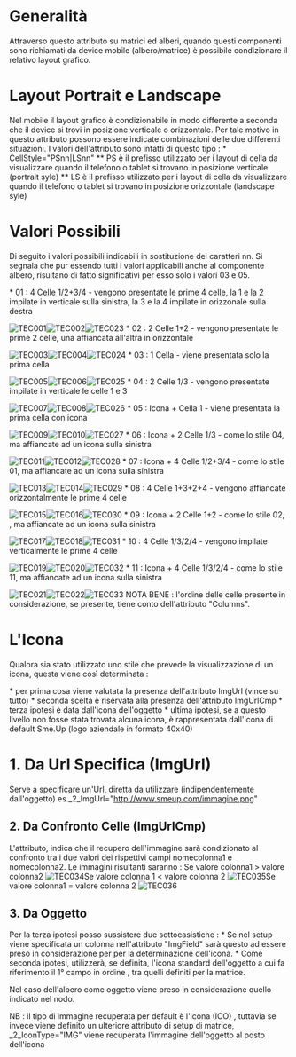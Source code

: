 # Generalità

Attraverso questo attributo su matrici ed alberi, quando questi componenti sono richiamati da device mobile (albero/matrice) è possibile condizionare il relativo layout grafico.

# Layout Portrait e Landscape

Nel mobile il layout grafico è condizionabile in modo differente a seconda che il device si trovi in posizione verticale o orizzontale. Per tale motivo in questo attributo possono essere indicate combinazioni delle due differenti situazioni. I valori dell'attributo sono infatti di questo tipo : 
\* CellStyle="PSnn|LSnn"
\*\* PS è il prefisso utilizzato per i layout di cella da visualizzare quando il telefono o tablet si trovano in posizione verticale (portrait syle)
\*\* LS è il prefisso utilizzato per i layout di cella da visualizzare quando il telefono o tablet si trovano in posizione orizzontale (landscape syle)

# Valori Possibili

Di seguito i valori possibili indicabili in sostituzione dei caratteri nn. Si segnala che pur essendo tutti i valori applicabili anche al componente albero, risultano di fatto significativi per esso solo i valori 03 e 05.

\* 01 :  4 Celle 1/2+3/4 - vengono presentate le prime 4 celle, la 1 e la 2 impilate in verticale sulla sinistra, la 3 e la 4 impilate in orizzonale sulla destra

![TEC001](http://localhost:3000/immagini/LOCEXB_MOC/TEC001.png)![TEC002](http://localhost:3000/immagini/LOCEXB_MOC/TEC002.png)![TEC023](http://localhost:3000/immagini/LOCEXB_MOC/TEC023.png)
\* 02 :  2 Celle 1+2 - vengono presentate le prime 2 celle, una affiancata all'altra in orizzontale

![TEC003](http://localhost:3000/immagini/LOCEXB_MOC/TEC003.png)![TEC004](http://localhost:3000/immagini/LOCEXB_MOC/TEC004.png)![TEC024](http://localhost:3000/immagini/LOCEXB_MOC/TEC024.png)
\* 03 :  1 Cella - viene presentata solo la prima cella

![TEC005](http://localhost:3000/immagini/LOCEXB_MOC/TEC005.png)![TEC006](http://localhost:3000/immagini/LOCEXB_MOC/TEC006.png)![TEC025](http://localhost:3000/immagini/LOCEXB_MOC/TEC025.png)
\* 04 :  2 Celle 1/3 - vengono presentate impilate in verticale le celle 1 e 3

![TEC007](http://localhost:3000/immagini/LOCEXB_MOC/TEC007.png)![TEC008](http://localhost:3000/immagini/LOCEXB_MOC/TEC008.png)![TEC026](http://localhost:3000/immagini/LOCEXB_MOC/TEC026.png)
\* 05 :  Icona + Cella 1 - viene presentata la prima cella con icona

![TEC009](http://localhost:3000/immagini/LOCEXB_MOC/TEC009.png)![TEC010](http://localhost:3000/immagini/LOCEXB_MOC/TEC010.png)![TEC027](http://localhost:3000/immagini/LOCEXB_MOC/TEC027.png)
\* 06 :  Icona + 2 Celle 1/3 - come lo stile 04, ma affiancate ad un icona sulla sinistra

![TEC011](http://localhost:3000/immagini/LOCEXB_MOC/TEC011.png)![TEC012](http://localhost:3000/immagini/LOCEXB_MOC/TEC012.png)![TEC028](http://localhost:3000/immagini/LOCEXB_MOC/TEC028.png)
\* 07 :  Icona + 4 Celle 1/2+3/4 - come lo stile 01, ma affiancate ad un icona sulla sinistra

![TEC013](http://localhost:3000/immagini/LOCEXB_MOC/TEC013.png)![TEC014](http://localhost:3000/immagini/LOCEXB_MOC/TEC014.png)![TEC029](http://localhost:3000/immagini/LOCEXB_MOC/TEC029.png)
\* 08 :  4 Celle 1+3+2+4 - vengono affiancate orizzontalmente le prime 4 celle

![TEC015](http://localhost:3000/immagini/LOCEXB_MOC/TEC015.png)![TEC016](http://localhost:3000/immagini/LOCEXB_MOC/TEC016.png)![TEC030](http://localhost:3000/immagini/LOCEXB_MOC/TEC030.png)
\* 09 :  Icona + 2 Celle 1+2 - come lo stile 02, , ma affiancate ad un icona sulla sinistra

![TEC017](http://localhost:3000/immagini/LOCEXB_MOC/TEC017.png)![TEC018](http://localhost:3000/immagini/LOCEXB_MOC/TEC018.png)![TEC031](http://localhost:3000/immagini/LOCEXB_MOC/TEC031.png)
\* 10 :  4 Celle 1/3/2/4 - vengono impilate verticalmente le prime 4 celle

![TEC019](http://localhost:3000/immagini/LOCEXB_MOC/TEC019.png)![TEC020](http://localhost:3000/immagini/LOCEXB_MOC/TEC020.png)![TEC032](http://localhost:3000/immagini/LOCEXB_MOC/TEC032.png)
\* 11 :  Icona + 4 Celle 1/3/2/4 - come lo stile 11, ma affiancate ad un icona sulla sinistra

![TEC021](http://localhost:3000/immagini/LOCEXB_MOC/TEC021.png)![TEC022](http://localhost:3000/immagini/LOCEXB_MOC/TEC022.png)![TEC033](http://localhost:3000/immagini/LOCEXB_MOC/TEC033.png)
NOTA BENE :  l'ordine delle celle presente in considerazione, se presente, tiene conto dell'attributo "Columns".

# L'Icona

Qualora sia stato utilizzato uno stile che prevede la visualizzazione di un icona, questa viene così determinata : 

\* per prima cosa viene valutata la presenza dell'attributo ImgUrl (vince su tutto)
\* seconda scelta è riservata alla presenza dell'attributo ImgUrlCmp
\* terza ipotesi è data dall'icona dell'oggetto
\* ultima ipotesi, se a questo livello non fosse stata trovata alcuna icona, è rappresentata dall'icona di default Sme.Up (logo aziendale in formato 40x40)

# 1. Da Url Specifica (ImgUrl)
Serve a specificare un'Url, diretta da utilizzare (indipendentemente dall'oggetto)
es._2_ImgUrl="http://www.smeup.com/immagine.png"

## 2. Da Confronto Celle (ImgUrlCmp)
L'attributo, indica che il recupero dell'immagine sarà condizionato al confronto tra i due valori dei rispettivi campi nomecolonna1 e nomecolonna2.
Le immagini risultanti saranno  : 
Se valore colonna1 > valore colonna2
![TEC034](http://localhost:3000/immagini/LOCEXB_MOC/TEC034.png)Se valore colonna 1 < valore colonna 2
![TEC035](http://localhost:3000/immagini/LOCEXB_MOC/TEC035.png)Se valore colonna1 = valore colonna 2
![TEC036](http://localhost:3000/immagini/LOCEXB_MOC/TEC036.png)
## 3. Da Oggetto
Per la terza ipotesi posso sussistere due sottocasistiche : 
\* Se nel setup viene specificata un colonna nell'attributo "ImgField" sarà questo ad essere preso in considerazione per per la determinazione dell'icona.
\* Come seconda ipotesi, utilizzerà, se definita, l'icona standard dell'oggetto a cui fa riferimento il 1° campo in ordine , tra quelli definiti per la matrice.

Nel caso dell'albero come oggetto viene preso in considerazione quello indicato nel nodo.

NB :  il tipo di immagine recuperata per default è l'icona (ICO) , tuttavia se invece viene definito un ulteriore attributo di setup di matrice,  _2_IconType="IMG" viene recuperata l'immagine dell'oggetto al posto dell'icona

